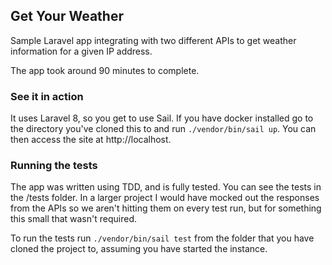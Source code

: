 ## Get Your Weather
Sample Laravel app integrating with two different APIs to get weather information for a given IP address.

The app took around 90 minutes to complete.

### See it in action
It uses Laravel 8, so you get to use Sail. If you have docker installed go to the directory you've cloned this to and run `./vendor/bin/sail up`. You can then access the site at http://localhost.

### Running the tests
The app was written using TDD, and is fully tested. You can see the tests in the /tests folder. In a larger project I would have mocked out the responses from the APIs so we aren't hitting them on every test run, but for something this small that wasn't required.

To run the tests run `./vendor/bin/sail test` from the folder that you have cloned the project to, assuming you have started the instance.
